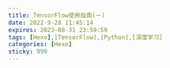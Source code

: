 ```yaml
---
title: TensorFlow使用指南(一)
date: 2022-9-28 11:45:14
expires: 2023-08-31 23:59:59
tags: [Hexo],[TensorFlow],[Python],[深度学习]
categories: [Hexo]
sticky: 999
---
```


